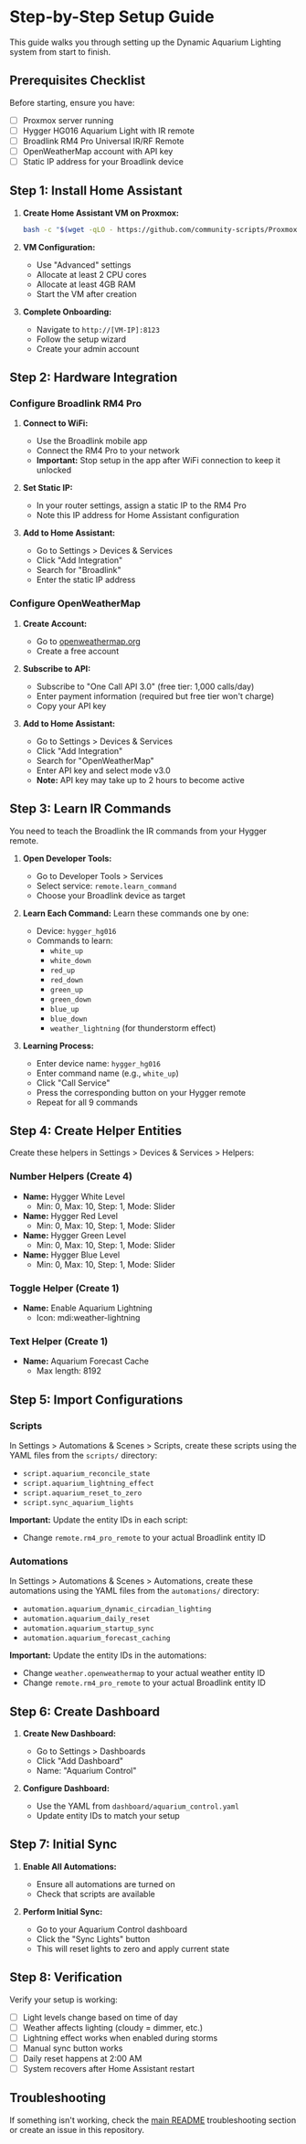 # Step-by-Step Setup Guide

This guide walks you through setting up the Dynamic Aquarium Lighting system from start to finish.

## Prerequisites Checklist

Before starting, ensure you have:
- [ ] Proxmox server running
- [ ] Hygger HG016 Aquarium Light with IR remote
- [ ] Broadlink RM4 Pro Universal IR/RF Remote
- [ ] OpenWeatherMap account with API key
- [ ] Static IP address for your Broadlink device

## Step 1: Install Home Assistant

1. **Create Home Assistant VM on Proxmox:**
   ```bash
   bash -c "$(wget -qLO - https://github.com/community-scripts/ProxmoxVE/raw/main/vm/haos-vm.sh)"
   ```

2. **VM Configuration:**
   - Use "Advanced" settings
   - Allocate at least 2 CPU cores
   - Allocate at least 4GB RAM
   - Start the VM after creation

3. **Complete Onboarding:**
   - Navigate to `http://[VM-IP]:8123`
   - Follow the setup wizard
   - Create your admin account

## Step 2: Hardware Integration

### Configure Broadlink RM4 Pro

1. **Connect to WiFi:**
   - Use the Broadlink mobile app
   - Connect the RM4 Pro to your network
   - **Important:** Stop setup in the app after WiFi connection to keep it unlocked

2. **Set Static IP:**
   - In your router settings, assign a static IP to the RM4 Pro
   - Note this IP address for Home Assistant configuration

3. **Add to Home Assistant:**
   - Go to Settings > Devices & Services
   - Click "Add Integration"
   - Search for "Broadlink"
   - Enter the static IP address

### Configure OpenWeatherMap

1. **Create Account:**
   - Go to [openweathermap.org](https://openweathermap.org)
   - Create a free account

2. **Subscribe to API:**
   - Subscribe to "One Call API 3.0" (free tier: 1,000 calls/day)
   - Enter payment information (required but free tier won't charge)
   - Copy your API key

3. **Add to Home Assistant:**
   - Go to Settings > Devices & Services
   - Click "Add Integration"
   - Search for "OpenWeatherMap"
   - Enter API key and select mode v3.0
   - **Note:** API key may take up to 2 hours to become active

## Step 3: Learn IR Commands

You need to teach the Broadlink the IR commands from your Hygger remote.

1. **Open Developer Tools:**
   - Go to Developer Tools > Services
   - Select service: `remote.learn_command`
   - Choose your Broadlink device as target

2. **Learn Each Command:**
   Learn these commands one by one:
   - Device: `hygger_hg016`
   - Commands to learn:
     - `white_up`
     - `white_down`
     - `red_up`
     - `red_down`
     - `green_up`
     - `green_down`
     - `blue_up`
     - `blue_down`
     - `weather_lightning` (for thunderstorm effect)

3. **Learning Process:**
   - Enter device name: `hygger_hg016`
   - Enter command name (e.g., `white_up`)
   - Click "Call Service"
   - Press the corresponding button on your Hygger remote
   - Repeat for all 9 commands

## Step 4: Create Helper Entities

Create these helpers in Settings > Devices & Services > Helpers:

### Number Helpers (Create 4)
- **Name:** Hygger White Level
  - Min: 0, Max: 10, Step: 1, Mode: Slider
- **Name:** Hygger Red Level
  - Min: 0, Max: 10, Step: 1, Mode: Slider
- **Name:** Hygger Green Level
  - Min: 0, Max: 10, Step: 1, Mode: Slider  
- **Name:** Hygger Blue Level
  - Min: 0, Max: 10, Step: 1, Mode: Slider

### Toggle Helper (Create 1)
- **Name:** Enable Aquarium Lightning
  - Icon: mdi:weather-lightning

### Text Helper (Create 1)
- **Name:** Aquarium Forecast Cache
  - Max length: 8192

## Step 5: Import Configurations

### Scripts
In Settings > Automations & Scenes > Scripts, create these scripts using the YAML files from the `scripts/` directory:
- `script.aquarium_reconcile_state`
- `script.aquarium_lightning_effect`
- `script.aquarium_reset_to_zero`
- `script.sync_aquarium_lights`

**Important:** Update the entity IDs in each script:
- Change `remote.rm4_pro_remote` to your actual Broadlink entity ID

### Automations
In Settings > Automations & Scenes > Automations, create these automations using the YAML files from the `automations/` directory:
- `automation.aquarium_dynamic_circadian_lighting`
- `automation.aquarium_daily_reset`
- `automation.aquarium_startup_sync`
- `automation.aquarium_forecast_caching`

**Important:** Update the entity IDs in the automations:
- Change `weather.openweathermap` to your actual weather entity ID
- Change `remote.rm4_pro_remote` to your actual Broadlink entity ID

## Step 6: Create Dashboard

1. **Create New Dashboard:**
   - Go to Settings > Dashboards
   - Click "Add Dashboard"
   - Name: "Aquarium Control"

2. **Configure Dashboard:**
   - Use the YAML from `dashboard/aquarium_control.yaml`
   - Update entity IDs to match your setup

## Step 7: Initial Sync

1. **Enable All Automations:**
   - Ensure all automations are turned on
   - Check that scripts are available

2. **Perform Initial Sync:**
   - Go to your Aquarium Control dashboard
   - Click the "Sync Lights" button
   - This will reset lights to zero and apply current state

## Step 8: Verification

Verify your setup is working:
- [ ] Light levels change based on time of day
- [ ] Weather affects lighting (cloudy = dimmer, etc.)
- [ ] Lightning effect works when enabled during storms
- [ ] Manual sync button works
- [ ] Daily reset happens at 2:00 AM
- [ ] System recovers after Home Assistant restart

## Troubleshooting

If something isn't working, check the [main README](README.md) troubleshooting section or create an issue in this repository.